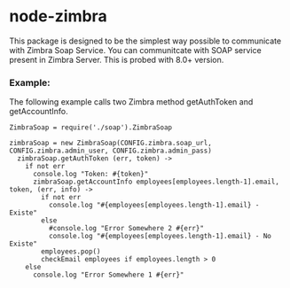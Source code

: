# node-zimbra

This package is designed to be the simplest way possible to communicate with Zimbra Soap Service. You can communitcate with SOAP service present in Zimbra Server. This is probed with 8.0+ version.

### Example:
The following example calls two Zimbra method getAuthToken and getAccountInfo.

```
ZimbraSoap = require('./soap').ZimbraSoap

zimbraSoap = new ZimbraSoap(CONFIG.zimbra.soap_url, CONFIG.zimbra.admin_user, CONFIG.zimbra.admin_pass)
  zimbraSoap.getAuthToken (err, token) ->
    if not err
      console.log "Token: #{token}"
      zimbraSoap.getAccountInfo employees[employees.length-1].email, token, (err, info) ->
        if not err
          console.log "#{employees[employees.length-1].email} - Existe"
        else
          #console.log "Error Somewhere 2 #{err}"
          console.log "#{employees[employees.length-1].email} - No Existe"
        employees.pop()
        checkEmail employees if employees.length > 0
    else
      console.log "Error Somewhere 1 #{err}"
```


